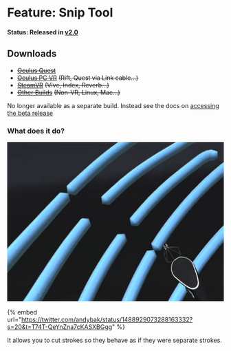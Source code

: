 # Feature: Snip Tool

#### Status: Released in [v2.0](broken-reference)

## Downloads

* [~~Oculus Quest~~](https://nightly.link/IxxyXR/open-brush/workflows/build/features%2Fmodifier-tools/Oculus%20Quest%20Experimental.zip)
* [~~Oculus PC VR~~](https://nightly.link/IxxyXR/open-brush/workflows/build/features%2Fmodifier-tools/Windows%20Rift%20Experimental.zip) ~~(Rift, Quest via Link cable...)~~
* [~~SteamVR~~](https://nightly.link/IxxyXR/open-brush/workflows/build/features%2Fmodifier-tools/Windows%20SteamVR%20Experimental.zip) ~~(Vive, Index, Reverb...)~~
* [~~Other Builds~~](https://nightly.link/IxxyXR/open-brush/workflows/build/features%2Fmodifier-tools) ~~(Non-VR, Linux, Mac...)~~

No longer available as a separate build. Instead see the docs on [accessing the beta release](../open-brush-beta-docs.md)

### What does it do?

![](<../../.gitbook/assets/image (1) (2).png>)

{% embed url="https://twitter.com/andybak/status/1488929073288163332?s=20&t=T74T-QeYnZna7cKASXBGgg" %}

It allows you to cut strokes so they behave as if they were separate strokes.
